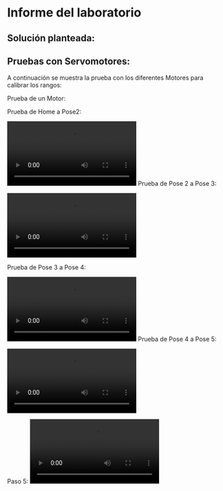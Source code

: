 # Informe del laboratorio
## Solución planteada:



## Pruebas con Servomotores:
A continuación se muestra la prueba con los diferentes Motores para calibrar los rangos:

Prueba de un Motor:


Prueba de Home a Pose2:

<video src="Multimedia/PruebMovDeHomeaPose2.mp4" controls title="Title"></video>
Prueba de Pose 2 a Pose 3: 

<video src="Multimedia/PruebaMovPose2aPose3.mp4" controls title="Title"></video>

Prueba de Pose 3 a Pose 4: 

<video src="Multimedia/PruebaMovPose3aPose4.mp4" controls title="Title"></video>
Prueba de Pose 4 a Pose 5: 

<video src="Multimedia/PruebaMovPose4aPose5.mp4" controls title="Title"></video>

Paso 5:
<video src="Multimedia/Prueba%205%20poses.mp4" controls title="Title"></video>


